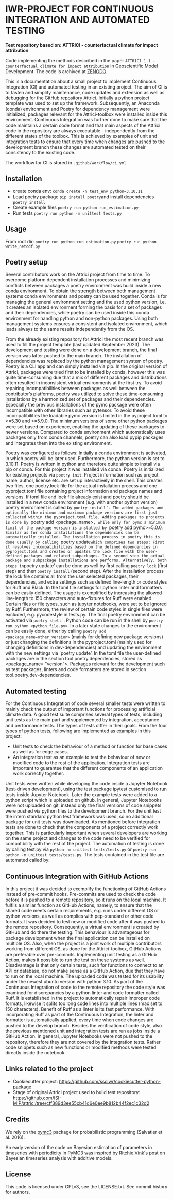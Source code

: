 # IWR-PROJECT FOR CONTINUOUS INTEGRATION AND AUTOMATED TESTING
**Test repository based on: ATTRICI - counterfactual climate for impact attribution**


Code implementing the methods described in the paper `ATTRICI 1.1 - counterfactual climate for impact attribution` in Geoscientific Model Development. The code is archived at [ZENODO](https://doi.org/10.5281/zenodo.3828914).


This is a documentation about a small project to implement Continuous Integration (CI) and automated testing in an existing project.
The aim of CI is to fasten and simplify maintenance, code updates and extension as well as debugging for the GitHub repository Attrici.
Initially a python project template was used to set up the framework. Subsequently, an Anaconda (conda) environment and Poetry for dependency management 
were initialized, packages relevant for the Attrici-toolbox were installed inside this environment. 
Continuous Integration was further done to make sure that the code maintains a certain code format and that main aspects of the Attrici code in the repository 
are always executable - independently from the different states of the toolbox. This is achieved by examples of unit and integration tests to ensure that every time 
when changes are pushed to the development branch these changes are automated tested on their consistency to the existing code. 


The workflow for CI is stored in `.github/workflow/ci.yml`


## Installation
* create conda env: `conda create -n test_env python=3.10.11` 
* Load poetry package `pip install poetry`and install dependencies `poetry install`
* Create example files `poetry run python run_estimation.py`
* Run tests `poetry run python -m unittest tests.py `

## Usage
From root dir: 
`poetry run python run_estimation.py`
`poetry run python write_netcdf.py`



## Poetry setup

Several contributors work on the Attrici project from time to time. To overcome platform dependent installation processes and minimizing conflicts between packages a poetry environment was build inside a new conda environment.
To obtain the strength between both management systems conda environments and poetry can be used together. Conda is for managing the general environment setting and the used python version, i.e. it creates an isolated environment forming the basis for a set of packages and their dependencies, while poetry can be used inside this conda environment for handling python and non-python packages. Using both management systems ensures a consistent and isolated environment, which leads always to the same results independently from the OS.

From the already existing repository for Attrici the most recent branch was used to fill the project template (last updated September 2023). The development and testing were done on a development branch, the final version was latter pushed to the main branch. The installation of dependencies was replaced by the python management system of poetry. Poetry is a CLI app and can simply installed via pip. 
In the original version of Attrici, packages were tried first to be installed by conda, however this was quite time-consuming due that a mix of different packages and distributions often resulted in inconsistent virtual environments at the first try.
To avoid repairing incompatibilities between packages as well between the contributor’s platforms, poetry was utilized to solve these time-consuming installations by a harmonized set of packages and their dependencies. Especially the previous installations of the pymc package were often incompatible with other libraries such as pytensor. To avoid these incompatibilities the loadable pymc version is limited in the pyproject.toml to >=5.30 and <=5.9.0.  The minimum versions of some other python packages were set based on experience, enabling the updating of these packages to newer versions. Compared to conda environment which automatically uses packages only from conda channels, poetry can also load pypip packages and integrates them into the existing environment.

Poetry was configured as follows: 
Initially a conda environment is activated, in which poetry will be later used. Furthermore, the python version is set to 3.10.11.
Poetry is written in python and therefore quite simple to install via pip or conda. For this project it was installed via conda. Poetry is initialized for existing projects via `poetry init`. Project information such as project name, author, license etc. are set up interactively in the shell. This creates two files, one poetry.lock file for the actual installation process and one pyproject.toml file containing project information and package names and versions. If toml file and lock file already exist and poetry should be installed in a new conda environment (e.g. with another python version) poetry environment is called by `poetry install’.
The added packages and optionally the minimum and maximum package versions are first just collected within the pyproject.toml file. Adding packages to projects is done by `poetry add <package_name>`, while only for pymc a minimum limit of the package version is installed by `poetry add pymc>=5.0.0`. 
Similar as for conda installations the dependencies can be automatically installed. The installation process in poetry this is done usually by calling `poetry update` which comprises two steps: First it resolves incompatibilities based on the defined dependencies in pyproject.toml and creates or updates the lock file with the user-defined packages and related subpackages. In a second step the actual package and subpackage installations are performs. Alternatively, both steps in `poetry update’ can be done as well by first calling `poetry lock` (first step) and then `poetry install` (second step).
After the installation process the lock file contains all from the user selected packages, their dependencies, and extra settings such as defined line-length or code styles for Ruff and Black. 
In the toml file settings for python linter and formatters can be easily defined. The usage is exemplified by increasing the allowed line-length to 150 characters and auto-fixtures for Ruff were enabled. Certain files or file types, such as jupyter notebooks, were set to be ignored by Ruff. Furthermore, the review of certain code styles in single files were excluded, e.g. pycodestyle in tests.py.
The final poetry environment can be activated via `poetry shell `. Python code can be run in the shell by `poetry run python <python_file.py>`.
In a later state changes to the environment can be easily done, either by calling `poetry add <package_name=other_version>` (mainly for defining new package versions) or just changing the definitions in the pyproject.toml  (mainly used for changing definitions in dev-dependencies) and updating the environment with the new settings via `poetry update’. In the toml file the user-defined packages are in the section tool.poetry.dependencies, stored as <package_name= "version”>. Packages relevant for the development such as test packages, linters and code formatters are stored in section tool.poetry.dev-dependencies.

## Automated testing
For the Continuous Integration of code several smaller tests were written to mainly check the output of important functions for processing artificial climate data. A good test suite comprises several types of tests, including unit tests as the main part and supplemented by integration, acceptance and performance tests. The types of tests differ in their goals. From the four types of python tests, following are implemented as examples in this project:
* Unit tests to check the behaviour of a method or function for base cases as well as for edge cases.
* An integration test as an example to test the behaviour of new or modified code to the rest of the application. Integration tests are important to guarantee that the different components of an application work correctly together.

Unit tests were written while developing the code inside a Jupyter Notebook (test-driven development), using the test package ipytest customised to run tests inside Jupyter Notebook. Later the example tests were added to a python script which is uploaded on github. In general, Jupyter Notebooks were not uploaded on git, instead only the final versions of code snippets were pushed via python files to the development branch. 
For the unit test the intern standard python test framework was used, so no additional package for unit tests was downloaded.
As mentioned before integration tests are done to check that the components of a project correctly work together. This is particularly important when several developers are working on the same project and changes to the code need to be verified for compatibility with the rest of the project. 
The automation of testing is done by calling test.py via `python -m unittest tests/tests.py` or `poetry run python -m unittest tests/tests.py`. The tests contained in the test file are automated called by:

## Continuous Integration with GitHub Actions
In this project it was decided to exemplify the functioning of GitHub Actions instead of pre-commit hooks. Pre-commits are used to check the code before it is pushed to a remote repository, so it runs on the local machine. It fulfils a similar function as GitHub Actions, namely, to ensure that the shared code meets certain requirements, e.g. runs under different OS or python versions, as well as complies with pep-standard or other code formats.  It was decided to test new or modified code after it was pushed to the remote repository. Consequently, a virtual environment is created by GitHub and do there the testing. This behaviour is advantageous for package development when the final application can be installed on multiple OS. Also, when the project is a joint work of multiple contributors working from different OS, as done for the Attrici-toolbox, GitHub Actions are preferable over pre-commits. Implementing unit testing as a GitHub Action, makes it possible to run the test on these systems as well. Disadvantage is that only certain tests, such for functions to connect to an API or database, do not make sense as a GitHub Action, due that they have to run on the local machine. 
The uploaded code was tested for its usability under the newest ubuntu version with python 3.10. As part of the Continuous Integration of code to the remote repository the code style was examined for discrepancies by a python linter and code formatter called Ruff. It is established in the project to automatically repair improper code formats, likewise it splits too long code lines into multiple lines (max set to 150 characters). Benefit of Ruff as a linter is its fast performance. With incorporating Ruff as part of the Continuous Integration, the linter and formatter is automatically applied, every time when code changes are pushed to the develop branch. 
Besides the verification of code style, also the previous mentioned unit and integration tests are run as jobs inside a GitHub Action. In general, Jupyter Notebooks were not pushed to the repository, therefore they are not covered by the integration tests. Rather code snippets such as new functions or modified methods were tested directly inside the notebook.  

## Links related to the project
* Cookiecutter project: https://github.com/ssciwr/cookiecutter-python-package
* Stage of original Attrici project used to build test repository: https://github.com/ISI-MIP/attrici/tree/cff389d3ee55cb41d6e0ee9b812b44f2ec1c32d2





## Credits

We rely on the [pymc3](https://github.com/pymc-devs/pymc3) package for probabilistic programming (Salvatier et al. 2016).

An early version of the code on Bayesian estimation of parameters in timeseries with periodicity in PyMC3 was inspired by [Ritchie Vink's](https://www.ritchievink.com) [post](https://www.ritchievink.com/blog/2018/10/09/build-facebooks-prophet-in-pymc3-bayesian-time-series-analyis-with-generalized-additive-models/) on Bayesian timeseries analysis with additive models.

## License

This code is licensed under GPLv3, see the LICENSE.txt. See commit history for authors.